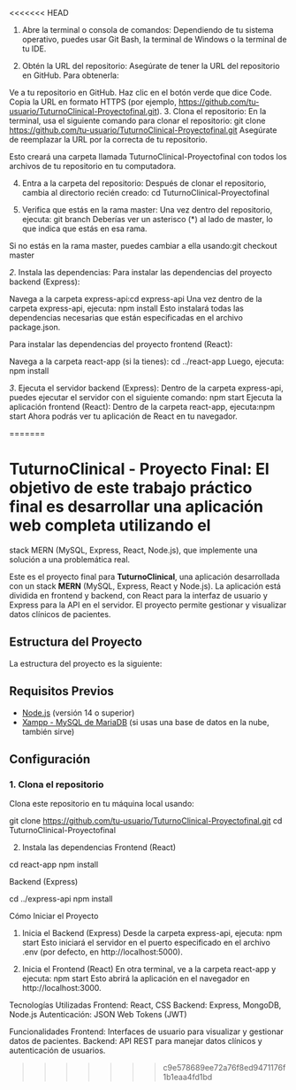 <<<<<<< HEAD
1. Abre la terminal o consola de comandos:
Dependiendo de tu sistema operativo, puedes usar Git Bash, la terminal de Windows o la terminal de tu IDE.

2. Obtén la URL del repositorio:
Asegúrate de tener la URL del repositorio en GitHub. Para obtenerla:

Ve a tu repositorio en GitHub.
Haz clic en el botón verde que dice Code.
Copia la URL en formato HTTPS (por ejemplo, https://github.com/tu-usuario/TuturnoClinical-Proyectofinal.git).
3. Clona el repositorio:
En la terminal, usa el siguiente comando para clonar el repositorio: git clone https://github.com/tu-usuario/TuturnoClinical-Proyectofinal.git
Asegúrate de reemplazar la URL por la correcta de tu repositorio.

Esto creará una carpeta llamada TuturnoClinical-Proyectofinal con todos los archivos de tu repositorio en tu computadora.

4. Entra a la carpeta del repositorio:
Después de clonar el repositorio, cambia al directorio recién creado: cd TuturnoClinical-Proyectofinal

6. Verifica que estás en la rama master:
Una vez dentro del repositorio, ejecuta:
git branch
Deberías ver un asterisco (*) al lado de master, lo que indica que estás en esa rama.

Si no estás en la rama master, puedes cambiar a ella usando:git checkout master

*2*. Instala las dependencias:
Para instalar las dependencias del proyecto backend (Express):

Navega a la carpeta express-api:cd express-api
Una vez dentro de la carpeta express-api, ejecuta:
npm install
Esto instalará todas las dependencias necesarias que están especificadas en el archivo package.json.

Para instalar las dependencias del proyecto frontend (React):

Navega a la carpeta react-app (si la tienes):
cd ../react-app
Luego, ejecuta:
npm install

*3*. Ejecuta el servidor backend (Express):
Dentro de la carpeta express-api, puedes ejecutar el servidor con el siguiente comando:
npm start
Ejecuta la aplicación frontend (React):
Dentro de la carpeta react-app, ejecuta:npm start
Ahora podrás ver tu aplicación de React en tu navegador.







=======
# TuturnoClinical - Proyecto Final: El objetivo de este trabajo práctico final es desarrollar una aplicación web completa utilizando el
stack MERN (MySQL, Express, React, Node.js), que implemente una solución a una problemática real.

Este es el proyecto final para **TuturnoClinical**, una aplicación desarrollada con un stack **MERN** (MySQL, Express, React y Node.js). 
La aplicación está dividida en frontend y backend, con React para la interfaz de usuario y Express para la API en el servidor. El proyecto
permite gestionar y visualizar datos clínicos de pacientes.

## Estructura del Proyecto

La estructura del proyecto es la siguiente:


## Requisitos Previos

- [Node.js](https://nodejs.org/) (versión 14 o superior)
- [Xampp - MySQL de MariaDB]([https://www.mongodb.com/](https://www.apachefriends.org/es/index.html)) (si usas una base de datos en la nube, también sirve)

## Configuración

### 1. Clona el repositorio

Clona este repositorio en tu máquina local usando:

git clone https://github.com/tu-usuario/TuturnoClinical-Proyectofinal.git
cd TuturnoClinical-Proyectofinal

2. Instala las dependencias
Frontend (React)

  cd react-app
  npm install

Backend (Express)

  cd ../express-api
  npm install

Cómo Iniciar el Proyecto
1. Inicia el Backend (Express)
Desde la carpeta express-api, ejecuta:
  npm start
  Esto iniciará el servidor en el puerto especificado en el archivo .env (por defecto, en http://localhost:5000).


2. Inicia el Frontend (React)
En otra terminal, ve a la carpeta react-app y ejecuta:
  npm start
  Esto abrirá la aplicación en el navegador en http://localhost:3000.

Tecnologías Utilizadas
Frontend: React, CSS
Backend: Express, MongoDB, Node.js
Autenticación: JSON Web Tokens (JWT)

Funcionalidades
Frontend: Interfaces de usuario para visualizar y gestionar datos de pacientes.
Backend: API REST para manejar datos clínicos y autenticación de usuarios.
>>>>>>> c9e578689ee72a76f8ed9471176f1b1eaa4fd1bd
